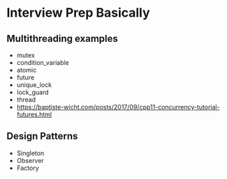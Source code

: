 # Interview Prep Basically
## Multithreading examples
- mutex
- condition_variable
- atomic
- future
- unique_lock
- lock_guard
- thread
- https://baptiste-wicht.com/posts/2017/09/cpp11-concurrency-tutorial-futures.html

## Design Patterns
- Singleton
- Observer
- Factory
